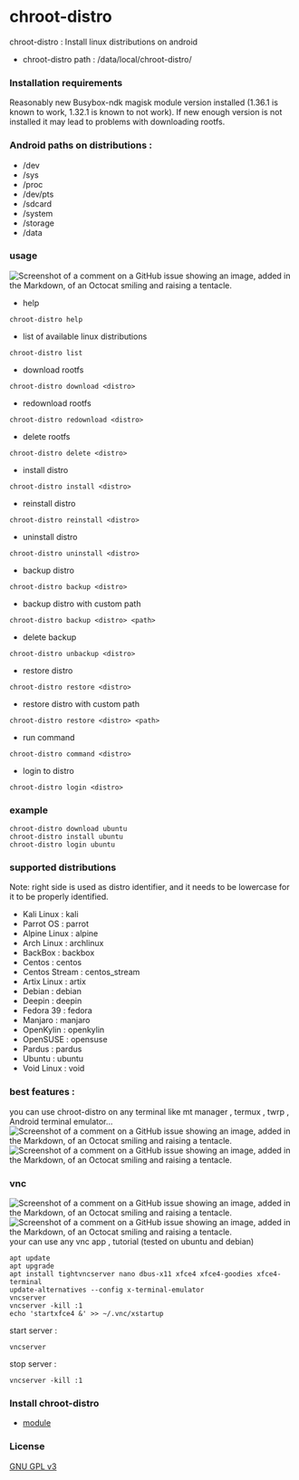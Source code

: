 # chroot-distro
chroot-distro :
  Install linux distributions on android

+ chroot-distro path : /data/local/chroot-distro/

### Installation requirements

Reasonably new Busybox-ndk magisk module version installed (1.36.1 is known to work, 1.32.1 is known to not work). If new enough version is not installed it may lead to problems with downloading rootfs.

### Android paths on distributions :
+ /dev 
+ /sys
+ /proc
+ /dev/pts
+ /sdcard 
+ /system
+ /storage
+ /data

### usage
![Screenshot of a comment on a GitHub issue showing an image, added in the Markdown, of an Octocat smiling and raising a tentacle.](https://github.com/YasserNull/chroot-distro/blob/main/screenshot/help.png)

+ help
```
chroot-distro help
```
+ list of available linux distributions
```
chroot-distro list
```

+ download rootfs
```
chroot-distro download <distro>
```
+ redownload rootfs
```
chroot-distro redownload <distro>
```
+ delete rootfs 
```
chroot-distro delete <distro>
```

+ install distro
```
chroot-distro install <distro>
```
+ reinstall distro
```
chroot-distro reinstall <distro>
```
+ uninstall distro
```
chroot-distro uninstall <distro>
```

+ backup distro
```
chroot-distro backup <distro>
```
+ backup distro with custom path
```
chroot-distro backup <distro> <path>
```
+ delete backup
```
chroot-distro unbackup <distro>
```
+ restore distro
```
chroot-distro restore <distro>
```
+ restore distro with custom path
```
chroot-distro restore <distro> <path>
```

+ run command
```
chroot-distro command <distro>
```
+ login to distro
```
chroot-distro login <distro> 
```

### example
```
chroot-distro download ubuntu
chroot-distro install ubuntu
chroot-distro login ubuntu
```

### supported distributions

Note: right side is used as distro identifier, and it needs to be lowercase for it to be properly identified.

+ Kali Linux : kali
+ Parrot OS : parrot
+ Alpine Linux : alpine
+ Arch Linux : archlinux
+ BackBox : backbox
+ Centos : centos
+ Centos Stream : centos_stream
+ Artix Linux : artix
+ Debian : debian
+ Deepin : deepin
+ Fedora 39 : fedora
+ Manjaro : manjaro
+ OpenKylin : openkylin
+ OpenSUSE : opensuse
+ Pardus : pardus
+ Ubuntu : ubuntu
+ Void Linux : void

### best features :
you can use chroot-distro on any terminal
like mt manager , termux , twrp , Android terminal emulator...
![Screenshot of a comment on a GitHub issue showing an image, added in the Markdown, of an Octocat smiling and raising a tentacle.](https://github.com/YasserNull/chroot-distro/blob/main/screenshot/debian.png)
![Screenshot of a comment on a GitHub issue showing an image, added in the Markdown, of an Octocat smiling and raising a tentacle.](https://github.com/YasserNull/chroot-distro/blob/main/screenshot/kali-linux.png)
### vnc
![Screenshot of a comment on a GitHub issue showing an image, added in the Markdown, of an Octocat smiling and raising a tentacle.](https://github.com/YasserNull/chroot-distro/blob/main/screenshot/debian_vnc.png)
![Screenshot of a comment on a GitHub issue showing an image, added in the Markdown, of an Octocat smiling and raising a tentacle.](https://github.com/YasserNull/chroot-distro/blob/main/screenshot/ubuntu.png)
your can use any vnc app , tutorial (tested on ubuntu and debian)
```
apt update
apt upgrade
apt install tightvncserver nano dbus-x11 xfce4 xfce4-goodies xfce4-terminal
update-alternatives --config x-terminal-emulator
vncserver
vncserver -kill :1
echo 'startxfce4 &' >> ~/.vnc/xstartup
```
start server : 
```
vncserver
```
stop server :
```
vncserver -kill :1
```
### Install chroot-distro

+ [module](https://github.com/YasserNull/chroot-distro/releases/tag/module)

### License

[GNU GPL v3](LICENSE)
